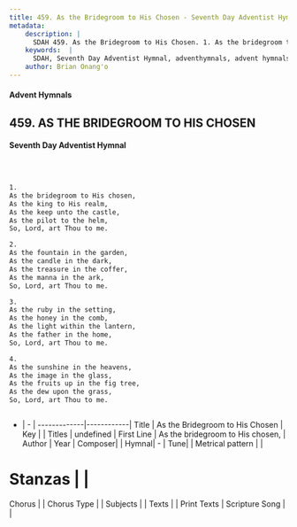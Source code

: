 ```yaml
---
title: 459. As the Bridegroom to His Chosen - Seventh Day Adventist Hymnal
metadata:
    description: |
      SDAH 459. As the Bridegroom to His Chosen. 1. As the bridegroom to His chosen, As the king to His realm, As the keep unto the castle, As the pilot to the helm, So, Lord, art Thou to me.
    keywords:  |
      SDAH, Seventh Day Adventist Hymnal, adventhymnals, advent hymnals, As the Bridegroom to His Chosen, As the bridegroom to His chosen, 
    author: Brian Onang'o
---
```


#### Advent Hymnals
## 459. AS THE BRIDEGROOM TO HIS CHOSEN
#### Seventh Day Adventist Hymnal

```txt



1.
As the bridegroom to His chosen,
As the king to His realm,
As the keep unto the castle,
As the pilot to the helm,
So, Lord, art Thou to me.

2.
As the fountain in the garden,
As the candle in the dark,
As the treasure in the coffer,
As the manna in the ark,
So, Lord, art Thou to me.

3.
As the ruby in the setting,
As the honey in the comb,
As the light within the lantern,
As the father in the home,
So, Lord, art Thou to me.

4.
As the sunshine in the heavens,
As the image in the glass,
As the fruits up in the fig tree,
As the dew upon the grass,
So, Lord, art Thou to me.



```

- |   -  |
-------------|------------|
Title | As the Bridegroom to His Chosen |
Key |  |
Titles | undefined |
First Line | As the bridegroom to His chosen, |
Author | 
Year | 
Composer|  |
Hymnal|  - |
Tune|  |
Metrical pattern | |
# Stanzas |  |
Chorus |  |
Chorus Type |  |
Subjects |  |
Texts |  |
Print Texts | 
Scripture Song |  |
  
